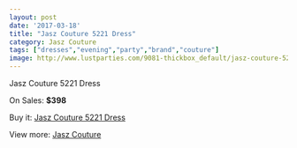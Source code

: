 ```yaml
---
layout: post
date: '2017-03-18'
title: "Jasz Couture 5221 Dress"
category: Jasz Couture
tags: ["dresses","evening","party","brand","couture"]
image: http://www.lustparties.com/9081-thickbox_default/jasz-couture-5221-dress.jpg
---
```

Jasz Couture 5221 Dress

On Sales: **$398**
<a href="https://www.lustparties.com/en/jasz-couture/3162-jasz-couture-5221-dress.html"><amp-img layout="responsive" width="600" height="600" src="//www.lustparties.com/9081-thickbox_default/jasz-couture-5221-dress.jpg" alt="Jasz Couture 5221 Dress 0" /></a>
<a href="https://www.lustparties.com/en/jasz-couture/3162-jasz-couture-5221-dress.html"><amp-img layout="responsive" width="600" height="600" src="//www.lustparties.com/9082-thickbox_default/jasz-couture-5221-dress.jpg" alt="Jasz Couture 5221 Dress 1" /></a>

Buy it: [Jasz Couture 5221 Dress](https://www.lustparties.com/en/jasz-couture/3162-jasz-couture-5221-dress.html "Jasz Couture 5221 Dress")

View more: [Jasz Couture](https://www.lustparties.com/en/9-jasz-couture "Jasz Couture")